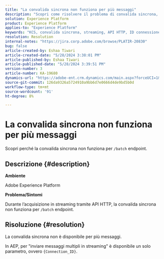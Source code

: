 ```yaml
---
title: "La convalida sincrona non funziona per più messaggi"
description: "Scopri come risolvere il problema di convalida sincrona, se la convalida sincrona non è disponibile per più messaggi."
solution: Experience Platform
product: Experience Platform
applies-to: "Experience Platform"
keywords: "KCS, convalida sincrona, streaming, API HTTP, ID connessione"
resolution: Resolution
internal-notes: "https://jira.corp.adobe.com/browse/PLATIR-20830"
bug: false
article-created-by: Eshaa Tiwari
article-created-date: "5/28/2024 3:38:01 PM"
article-published-by: Eshaa Tiwari
article-published-date: "5/28/2024 3:39:51 PM"
version-number: 3
article-number: KA-19680
dynamics-url: "https://adobe-ent.crm.dynamics.com/main.aspx?forceUCI=1&pagetype=entityrecord&etn=knowledgearticle&id=7d764741-081d-ef11-840b-6045bd026dc7"
source-git-commit: 126da9326a5724910a9bb6d7e0666d4de9bd5b0d
workflow-type: tm+mt
source-wordcount: '91'
ht-degree: 8%

---
```


# La convalida sincrona non funziona per più messaggi


Scopri perché la convalida sincrona non funziona per `/batch` endpoint.

## Descrizione {#description}


<b>Ambiente</b>

Adobe Experience Platform

<b>Problema/Sintomi</b>

Durante l’acquisizione in streaming tramite API HTTP, la convalida sincrona non funziona per `/batch` endpoint.


## Risoluzione {#resolution}


La convalida sincrona non è disponibile per più messaggi.

In AEP, per &quot;inviare messaggi multipli in streaming&quot; è disponibile un solo parametro, ovvero `{Connection_ID}`.
